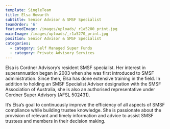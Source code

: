 ```yaml
---
template: SingleTeam
title: Elsa Howarth
subtitle: Senior Advisor & SMSF Specialist
teamOrder: '6'
featuredImage: /images/uploads/_r1a5200_print.jpg
mainImage: /images/uploads/_r1a5270_print.jpg
position: Senior Advisor & SMSF Specialist
categories:
  - category: Self Managed Super Funds
  - category: Private Advisory Services
---
```


Elsa is Cordner Advisory’s resident SMSF specialist. Her interest in superannuation began in 2003 when she was first introduced to SMSF administration. Since then, Elsa has done extensive training in the field. In addition to holding an SMSF Specialist Adviser designation with the SMSF Association of Australia, she is also an authorised representative under Cordner Super Advisory (AFSL 502431).

It’s Elsa’s goal to continuously improve the efficiency of all aspects of SMSF compliance while building trustee knowledge. She is passionate about the provision of relevant and timely information and advice to assist SMSF trustees and members in their decision making.
